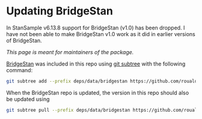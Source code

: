 # Updating BridgeStan

In StanSample v6.13.8 support for BridgeStan (v1.0) has been dropped. I have not been able to make BridgeStan v1.0 work as it did in earlier versions of BridgeStan.

_This page is meant for maintainers of the package._

[BridgeStan](https://gitlab.com/roualdes/bridgestan) was included in this repo using [git subtree](https://www.atlassian.com/git/tutorials/git-subtree) with the following command:

```bash
git subtree add --prefix deps/data/bridgestan https://github.com/roualdes/bridgestan.git main --squash
```

When the BridgeStan repo is updated, the version in this repo should also be updated using

```bash
git subtree pull --prefix deps/data/bridgestan https://github.com/roualdes/bridgestan.git main --squash
```
